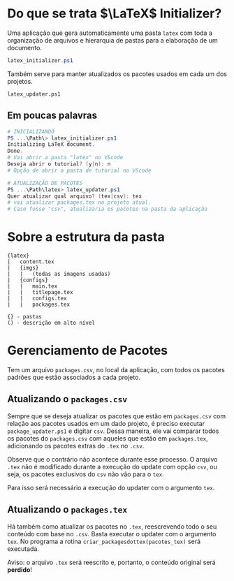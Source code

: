 # Do que se trata $\LaTeX$ Initializer?

Uma aplicação que gera automaticamente uma pasta `latex` com toda a organização de arquivos e hierarquia de pastas para a elaboração de um documento.

```powershell
latex_initializer.ps1
```

Também serve para manter atualizados os pacotes usados em cada um dos projetos.

```
latex_updater.ps1
```

## Em poucas palavras

```powershell
# INICIALIZANDO
PS ...\Path\> latex_initializer.ps1
Initializing LaTeX document.
Done.
# Vai abrir a pasta "latex" no VScode
Deseja abrir o tutorial? (y|n): n 
# Opção de abrir a pasta de tutorial no VScode

# ATUALIZAÇÃO DE PACOTES
PS ...\Path\latex> latex_updater.ps1
Quer atualizar qual arquivo? (tex|csv): tex
# vai atualizar packages.tex no projeto atual.
# Caso fosse "csv", atualizaria os pacotes na pasta da aplicação
```

# Sobre a estrutura da pasta

```
{latex}
|   content.tex
|   {imgs}
|   |   (todas as imagens usadas)
|   {configs}
|   |   main.tex
|   |   titlepage.tex
|   |   configs.tex
|   |   packages.tex

{} - pastas
() - descrição em alto nível
```

# Gerenciamento de Pacotes

Tem um arquivo `packages.csv`, no local da aplicação, com todos os pacotes padrões que estão associados a cada projeto.

## Atualizando o `packages.csv`

Sempre que se deseja atualizar os pacotes que estão em `packages.csv` com relação aos pacotes usados em um dado projeto, é preciso executar `package_updater.ps1` e digitar `csv`. Dessa maneira, ele vai comparar todos os pacotes do `packages.csv` com aqueles que estão em `packages.tex`, adicionando os pacotes extras do `.tex` no `.csv`.

Observe que o contrário não acontece durante esse processo. O arquivo `.tex` não é modificado durante a execução do update com opção `csv`, ou seja, os pacotes exclusivos do `csv` não vão para o `tex`.

Para isso será necessário a execução do updater com o argumento `tex`.

## Atualizando o `packages.tex`

Há também como atualizar os pacotes no `.tex`, reescrevendo todo o seu conteúdo com base no `.csv`. Basta executar o updater com o argumento `tex`. No programa a rotina `criar_packagesdottex(pacotes_tex)` será executada.

Aviso: o arquivo `.tex` será reescrito e, portanto, o conteúdo original será **perdido**!